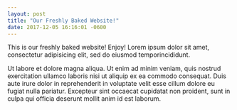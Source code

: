 ```yaml
---
layout: post
title: "Our Freshly Baked Website!"
date: 2017-12-05 16:16:01 -0600
---
```


This is our freshly baked website! Enjoy! Lorem ipsum dolor sit amet, consectetur adipisicing elit, sed do eiusmod temporincididunt.

Ut labore et dolore magna aliqua. Ut enim ad minim veniam, quis nostrud exercitation ullamco laboris nisi ut aliquip ex ea commodo consequat. Duis aute irure dolor in reprehenderit in voluptate velit esse cillum dolore eu fugiat nulla pariatur. Excepteur sint occaecat cupidatat non proident, sunt in culpa qui officia deserunt mollit anim id est laborum.
